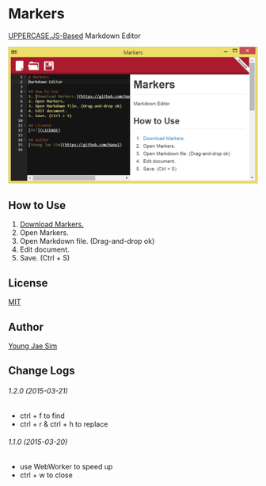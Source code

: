 # Markers
[UPPERCASE.JS-Based](https://github.com/Hanul/UPPERCASE.JS) Markdown Editor

![ScreenShot](https://raw.githubusercontent.com/Hanul/Markers/master/Markers.png)

## How to Use
1. [Download Markers.](https://github.com/Hanul/Markers/releases)
2. Open Markers.
3. Open Markdown file. (Drag-and-drop ok)
4. Edit document.
5. Save. (Ctrl + S)

## License
[MIT](LICENSE)

## Author
[Young Jae Sim](https://github.com/Hanul)

## Change Logs
###### 1.2.0 (2015-03-21)
* ctrl + f to find
* ctrl + r & ctrl + h to replace

###### 1.1.0 (2015-03-20)
* use WebWorker to speed up
* ctrl + w to close
